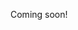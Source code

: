 Coming soon!

<!--

also called "faking genius"

https://news.ycombinator.com/item?id=23722803

-->
